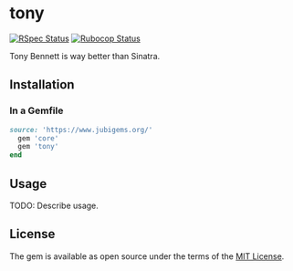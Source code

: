 # tony

[![RSpec Status](https://github.com/jubishop/tony/workflows/RSpec/badge.svg)](https://github.com/jubishop/tony/actions/workflows/rspec.yml)  [![Rubocop Status](https://github.com/jubishop/tony/workflows/Rubocop/badge.svg)](https://github.com/jubishop/tony/actions/workflows/rubocop.yml)

Tony Bennett is way better than Sinatra.

## Installation

### In a Gemfile

```ruby
source: 'https://www.jubigems.org/'
  gem 'core'
  gem 'tony'
end
```

## Usage

TODO: Describe usage.

## License

The gem is available as open source under the terms of the [MIT License](https://opensource.org/licenses/MIT).
